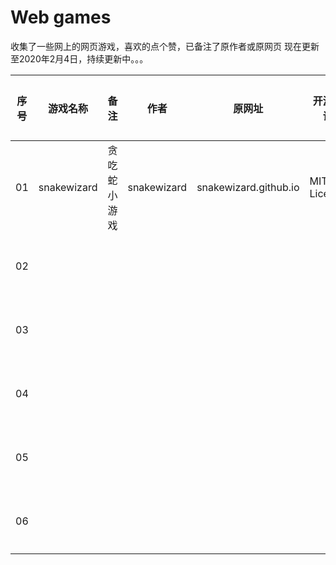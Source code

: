 # Web games

收集了一些网上的网页游戏，喜欢的点个赞，已备注了原作者或原网页
现在更新至2020年2月4日，持续更新中。。。


| 序号 | 游戏名称 | 备注 | 作者 | 原网址 | 开源协议 | 试玩链接 |
| -- | ----- | ----- | -- | ------ | ------ | ------ |
| 01 | snakewizard | 贪吃蛇小游戏 | snakewizard | snakewizard.github.io | MIT License | 点击试玩 |
| 02 |  |  |  |  |  | 点击试玩 |
| 03 |  |  |  |  |  | 点击试玩 |
| 04 |  |  |  |  |  | 点击试玩 |
| 05 |  |  |  |  |  | 点击试玩 |
| 06 |  |  |  |  |  | 点击试玩 |

